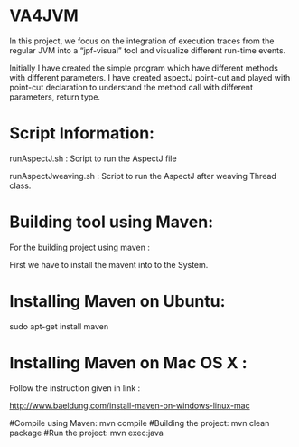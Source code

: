 # VA4JVM
In this project, we focus on the integration of execution traces from the regular JVM into a “jpf-visual” tool 
and visualize different run-time events.

Initially I have created the simple program which have different methods with different parameters. I have created aspectJ 
point-cut and played with point-cut declaration to understand the method call with different parameters, return type.

# Script Information:
runAspectJ.sh : Script to run the AspectJ file

runAspectJweaving.sh : Script to run the AspectJ after weaving Thread class.

# Building tool using Maven:
For the building project using maven :

First we have to install the mavent into to the System.

# Installing Maven on Ubuntu:
sudo apt-get install maven
# Installing Maven on Mac OS X :
Follow the instruction given in link :

http://www.baeldung.com/install-maven-on-windows-linux-mac

#Compile using Maven:
mvn compile
#Building the project:
mvn clean package
#Run the project:
mvn exec:java

